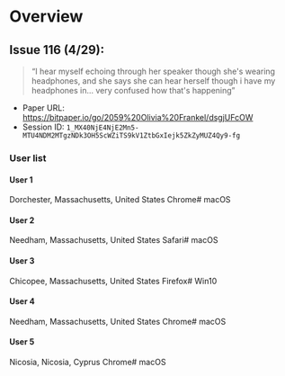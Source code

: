# Overview

## Issue 116 (4/29):

> “I hear myself echoing through her speaker though she's wearing headphones,
> and she says she can hear herself though i have my headphones in...
> very confused how that's happening”

- Paper URL: https://bitpaper.io/go/2059%20Olivia%20Frankel/dsgjUFcOW
- Session ID: `1_MX40NjE4NjE2Mn5-MTU4NDM2MTgzNDk3OH5ScWZiTS9kV1ZtbGxIejk5ZkZyMUZ4Qy9-fg`

### User list

#### User 1
Dorchester, Massachusetts, United States
Chrome# macOS

#### User 2
Needham, Massachusetts, United States
Safari# macOS

#### User 3
Chicopee, Massachusetts, United States
Firefox# Win10

#### User 4
Needham, Massachusetts, United States
Chrome# macOS

#### User 5
Nicosia, Nicosia, Cyprus
Chrome# macOS

